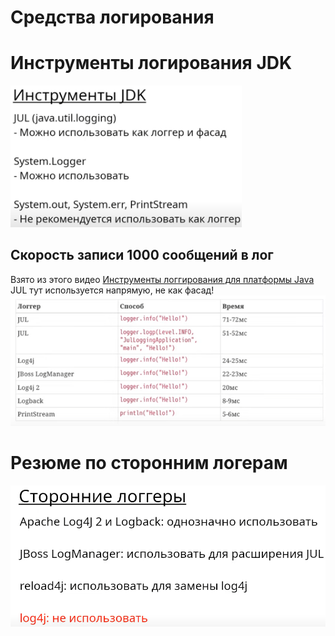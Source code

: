 # Средства логирования

# Инструменты логирования JDK
<img src="img_1.png" alt="drawing" style="width:370px;"/>

## Скорость записи 1000 сообщений в лог
Взято из этого видео [Инструменты логгирования для платформы Java](https://www.youtube.com/watch?v=WsyZf7w7m7o&t=281s&ab_channel=%D0%A3%D0%B3%D0%BE%D0%BB%D0%BE%D0%BA%D1%81%D0%B5%D0%BB%D1%8C%D1%81%D0%BA%D0%BE%D0%B3%D0%BE%D0%B4%D0%B6%D0%B0%D0%B2%D0%B8%D1%81%D1%82%D0%B0)
<br>JUL тут используется напрямую, не как фасад!
![img.png](img.png)

# Резюме по сторонним логерам
![img_2.png](img_2.png)